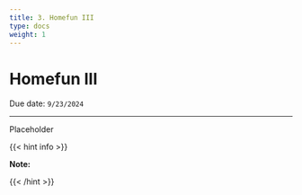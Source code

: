 ```yaml
---
title: 3. Homefun III
type: docs
weight: 1
---
```


# Homefun III 

Due date: `9/23/2024`

---

Placeholder

{{< hint info >}}

**Note:** 

{{< /hint >}}
